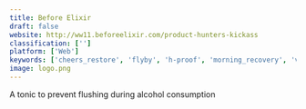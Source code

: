 ```yaml
---
title: Before Elixir
draft: false 
website: http://ww11.beforeelixir.com/product-hunters-kickass
classification: ['']
platform: ['Web']
keywords: ['cheers_restore', 'flyby', 'h-proof', 'morning_recovery', 'vive', 'zbiotics']
image: logo.png
---
```

A tonic to prevent flushing during alcohol consumption